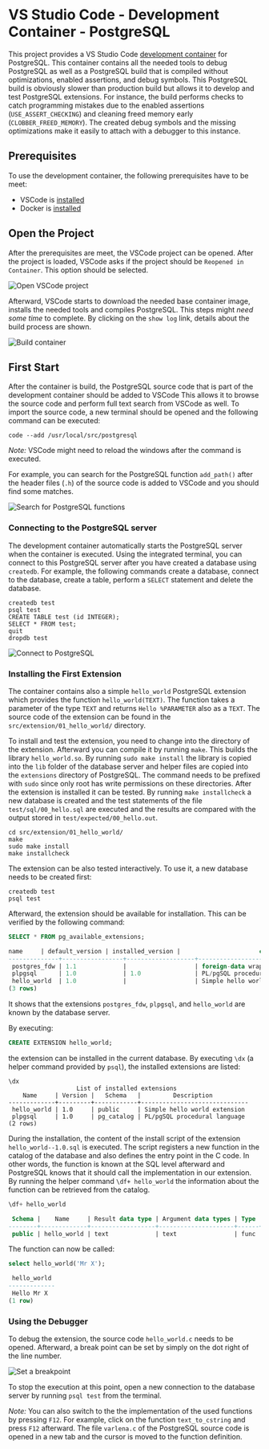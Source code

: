 # VS Studio Code - Development Container - PostgreSQL

This project provides a VS Studio Code [development container](https://code.visualstudio.com/docs/devcontainers/containers) for PostgreSQL. This container contains all the needed tools to debug PostgreSQL as well as a PostgreSQL build that is compiled without optimizations, enabled assertions, and debug symbols. This PostgreSQL build is obviously slower than production build but allows it to develop and test PostgreSQL extensions. For instance, the build performs checks to catch programming mistakes due to the enabled assertions (`USE_ASSERT_CHECKING`) and cleaning freed memory early (`CLOBBER_FREED_MEMORY`). The created debug symbols and the missing optimizations make it easily to attach with a debugger to this instance.

## Prerequisites

To use the development container, the following prerequisites have to be meet:

* VSCode is [installed](https://code.visualstudio.com/Download)
* Docker is [installed](https://code.visualstudio.com/docs/devcontainers/tutorial#_install-docker)

## Open the Project

After the prerequisites are meet, the VSCode project can be opened. After the project is loaded, VSCode asks if the project should be `Reopened in Container`. This option should be selected.

![Open VSCode project](./docs/images/open_container.png)

Afterward, VSCode starts to download the needed base container image, installs the needed tools and compiles PostgreSQL. This steps might _need some time_ to complete. By clicking on the `show log` link, details about the build process are shown.

![Build container](./docs/images/build_container.png)

## First Start

After the container is build, the PostgreSQL source code that is part of the development container should be added to VSCode This allows it to browse the source code and perform full text search from VSCode as well. To import the source code, a new terminal should be opened and the following command can be executed:

```
code --add /usr/local/src/postgresql
```

_Note:_ VSCode might need to reload the windows after the command is executed.

For example, you can search for the PostgreSQL function `add_path()` after the header files (`.h`) of the  source code is added to VSCode and you should find some matches.

![Search for PostgreSQL functions](./docs/images/search.png)


### Connecting to the PostgreSQL server

The development container automatically starts the PostgreSQL server when the container is executed. Using the integrated terminal, you can connect to this PostgreSQL server after you have created a database using `createdb`. For example, the following commands create a database, connect to the database, create a table, perform a `SELECT` statement and delete the database.

```
createdb test
psql test
CREATE TABLE test (id INTEGER);
SELECT * FROM test;
quit
dropdb test
```

![Connect to PostgreSQL](./docs/images/connect_psql.png)

### Installing the First Extension

The container contains also a simple `hello_world` PostgreSQL extension which provides the function `hello_world(TEXT)`. The function takes a parameter of the type `TEXT`  and returns `Hello %PARAMETER` also as a `TEXT`. The source code of the extension can be found in the `src/extension/01_hello_world/` directory.

To install and test the extension, you need to change into the directory of the extension. Afterward you can compile it by running `make`. This builds the library `hello_world.so`. By running `sudo make install` the library is copied into the `lib` folder of the database server and helper files are copied into the `extensions` directory of PostgreSQL. The command needs to be prefixed with `sudo` since only root has write permissions on these directories. After the extension is installed it can be tested. By running `make installcheck` a new database is created and the test statements of the file `test/sql/00_hello.sql` are executed and the results are compared with the output stored in `test/expected/00_hello.out`.

```
cd src/extension/01_hello_world/
make
sudo make install
make installcheck
```

The extension can be also tested interactively. To use it, a new database needs to be created first:

```
createdb test
psql test
```

Afterward, the extension should be available for installation. This can be verified by the following command:

```sql
SELECT * FROM pg_available_extensions;

name     | default_version | installed_version |                      comment                       
--------------+-----------------+-------------------+----------------------------------------------------
 postgres_fdw | 1.1             |                   | foreign-data wrapper for remote PostgreSQL servers
 plpgsql      | 1.0             | 1.0               | PL/pgSQL procedural language
 hello_world  | 1.0             |                   | Simple hello world extension
(3 rows)
```

It shows that the extensions `postgres_fdw`, `plpgsql`, and `hello_world` are known by the database server.

By executing:

```sql
CREATE EXTENSION hello_world;
```

the extension can be installed in the current database. By executing `\dx` (a helper command provided by `psql`), the installed extensions are listed:

```
\dx
                   List of installed extensions
    Name     | Version |   Schema   |         Description          
-------------+---------+------------+------------------------------
 hello_world | 1.0     | public     | Simple hello world extension
 plpgsql     | 1.0     | pg_catalog | PL/pgSQL procedural language
(2 rows)
```

During the installation, the content of the install script of the extension `hello_world--1.0.sql` is executed. The script registers a new function in the catalog of the database and also defines the entry point in the C code. In other words, the function is known at the SQL level afterward and PostgreSQL knows that it should call the implementation in our extension. By running the helper command `\df+ hello_world` the information about the function can be retrieved from the catalog.

```sql
\df+ hello_world

 Schema |    Name     | Result data type | Argument data types | Type | Volatility | Parallel | Owner  | Security | Access privileges | Language | Internal name | Description 
--------+-------------+------------------+---------------------+------+------------+----------+--------+----------+-------------------+----------+---------------+-------------
 public | hello_world | text             | text                | func | volatile   | unsafe   | vscode | invoker  |                   | c        | hello_world   | 
```

The function can now be called:

```sql
select hello_world('Mr X');

 hello_world 
-------------
 Hello Mr X
(1 row)
```

### Using the Debugger
To debug the extension, the source code `hello_world.c` needs to be opened. Afterward, a break point can be set by simply on the dot right of the line number.

![Set a breakpoint](./docs/images/set_breakpoint.png)

To stop the execution at this point, open a new connection to the database server by running `psql test` from the terminal.



_Note:_ You can also switch to the the implementation of the used functions by pressing `F12`. For example, click on the function `text_to_cstring` and press `F12` afterward. The file `varlena.c` of the PostgreSQL source code is opened in a new tab and the cursor is moved to the function definition.